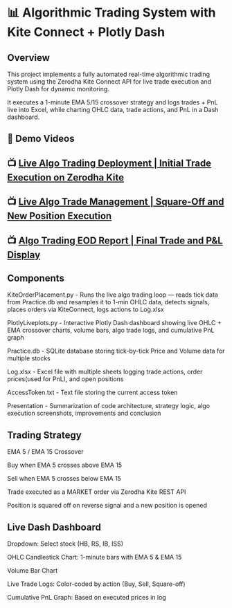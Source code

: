 # 📊 Algorithmic Trading System with Kite Connect + Plotly Dash

## **Overview**

This project implements a fully automated real-time algorithmic trading system using the Zerodha Kite Connect API for live trade execution and Plotly Dash for dynamic monitoring.

It executes a 1-minute EMA 5/15 crossover strategy and logs trades + PnL live into Excel, while charting OHLC data, trade actions, and PnL in a Dash dashboard.

## 🎥 **Demo Videos**

## 📺 [Live Algo Trading Deployment | Initial Trade Execution on Zerodha Kite](https://youtu.be/hWZECBEJVXE)

## 📺 [Live Algo Trade Management | Square-Off and New Position Execution](https://youtu.be/U-9PjQyUNhI)

## 📺 [Algo Trading EOD Report | Final Trade and P&L Display](https://youtu.be/lN8kbwqjvts)


## **Components**

KiteOrderPlacement.py	- Runs the live algo trading loop — reads tick data from Practice.db and resamples it to 1-min OHLC data, detects signals, places orders via KiteConnect, logs actions to Log.xlsx

PlotlyLiveplots.py	- Interactive Plotly Dash dashboard showing live OHLC + EMA crossover charts, volume bars, algo trade logs, and cumulative PnL graph

Practice.db	       - SQLite database storing tick-by-tick Price and Volume data for multiple stocks

Log.xlsx	       - Excel file with multiple sheets logging trade actions, order prices(used for PnL), and open positions

AccessToken.txt	       - Text file storing the current access token

Presentation           - Summarization of code architecture, strategy logic, algo execution screenshots, improvements and conclusion


## **Trading Strategy**

EMA 5 / EMA 15 Crossover

Buy when EMA 5 crosses above EMA 15

Sell when EMA 5 crosses below EMA 15

Trade executed as a MARKET order via Zerodha Kite REST API

Position is squared off on reverse signal and a new position is opened

## **Live Dash Dashboard**

Dropdown: Select stock (HB, RS, IB, ISS)

OHLC Candlestick Chart: 1-minute bars with EMA 5 & EMA 15

Volume Bar Chart

Live Trade Logs: Color-coded by action (Buy, Sell, Square-off)

Cumulative PnL Graph: Based on executed prices in log


